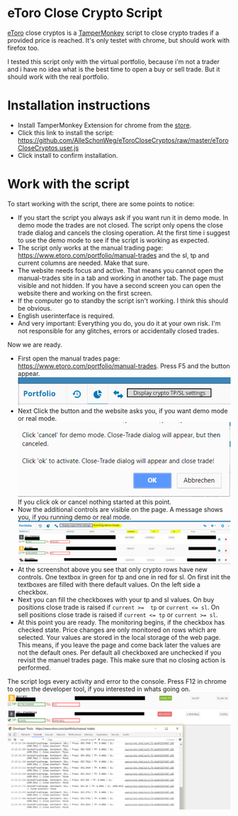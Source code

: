 # eToro Close Crypto Script

[eToro][etoro] close cryptos is a [TamperMonkey][tm] script to close crypto trades if a provided price is reached. It's only testet with chrome, but should work with firefox too.

I tested this script only with the virtual portfolio, because i'm not a trader and i have no idea what is the best time to open a buy or sell trade. But it should work with the real portfolio.


# Installation instructions

  - Install TamperMonkey Extension for chrome from the [store][tm chrome].
  - Click this link to install the script: https://github.com/AlleSchonWeg/eToroCloseCryptos/raw/master/eToroCloseCryptos.user.js
  - Click install to confirm installation.

# Work with the script

To start working with the script, there are some points to notice:
- If you start the script you always ask if you want run it in demo mode. In demo mode the trades are not closed. The script only opens the close trade dialog and cancels the closing operation. At the first time i suggest to use the demo mode to see if the script is working as expected.
- The script only works at the manual trading page: https://www.etoro.com/portfolio/manual-trades and the sl, tp and current columns are needed. Make that sure.
- The website needs focus and active. That means you cannot open the manual-trades site in a tab and working in another tab. The page must visible and not hidden. If you have a second screen you can open the website there and working on the first screen.
- If the computer go to standby the script isn't working. I think this should be obvious.
- English userinterface is required.
- And very important: Everything you do, you do it at your own risk. I'm not responsible for any glitches, errors or accidentally closed trades.

Now we are ready.

- First open the manual trades page: https://www.etoro.com/portfolio/manual-trades. Press F5 and the button appear.
![Button](img/button.png "Button")
- Next Click the button and the website asks you, if you want demo mode or real mode.
![Confirm](img/confirm.png "Confirm")
If you click ok or cancel nothing started at this point. 
- Now the additional controls are visible on the page. A message shows you, if you running demo or real mode.
![Tradeslist](img/tradeslist.png "Tradeslist")
- At the screenshot above you see that only crypto rows have new controls. One textbox in green for tp and one in red for sl. On first init the textboxes are filled with there default values. On the left side a checkbox.
- Next you can fill the checkboxes with your tp and sl values. On buy positions close trade is raised if `current >=  tp` or `current <= sl`. On sell positions close trade is raised if `current <= tp` or `current >= sl`.
- At this point you are ready. The monitoring begins, if the checkbox has checked state. Price changes are only monitored on rows which are selected. Your values are stored in the local storage of the web page. This means, if you leave the page and come back later the values are not the default ones. Per default all checkboxed are unchecked if you revisit the manuel trades page. This make sure that no closing action is performed.

The script logs every activity and error to the console. Press F12 in chrome to open the developer tool, if you interested in whats going on.
![devtool](img/devtool.png "devtool")

   [etoro]: <https://www.etoro.com/>
   [tm]: <https://tampermonkey.net/>
   [tm chrome]: <https://chrome.google.com/webstore/detail/tampermonkey/dhdgffkkebhmkfjojejmpbldmpobfkfo?hl=de>
